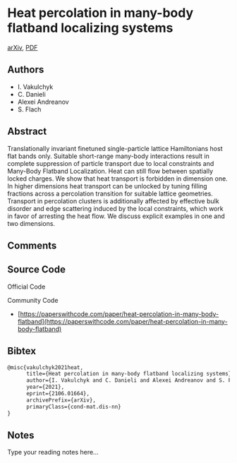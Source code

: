 
# Heat percolation in many-body flatband localizing systems

[arXiv](https://arxiv.org/abs/2106.01664), [PDF](https://arxiv.org/pdf/2106.01664.pdf)

## Authors

- I. Vakulchyk
- C. Danieli
- Alexei Andreanov
- S. Flach

## Abstract

Translationally invariant finetuned single-particle lattice Hamiltonians host flat bands only. Suitable short-range many-body interactions result in complete suppression of particle transport due to local constraints and Many-Body Flatband Localization. Heat can still flow between spatially locked charges. We show that heat transport is forbidden in dimension one. In higher dimensions heat transport can be unlocked by tuning filling fractions across a percolation transition for suitable lattice geometries. Transport in percolation clusters is additionally affected by effective bulk disorder and edge scattering induced by the local constraints, which work in favor of arresting the heat flow. We discuss explicit examples in one and two dimensions.

## Comments



## Source Code

Official Code



Community Code

- [https://paperswithcode.com/paper/heat-percolation-in-many-body-flatband](https://paperswithcode.com/paper/heat-percolation-in-many-body-flatband)

## Bibtex

```tex
@misc{vakulchyk2021heat,
      title={Heat percolation in many-body flatband localizing systems}, 
      author={I. Vakulchyk and C. Danieli and Alexei Andreanov and S. Flach},
      year={2021},
      eprint={2106.01664},
      archivePrefix={arXiv},
      primaryClass={cond-mat.dis-nn}
}
```

## Notes

Type your reading notes here...

